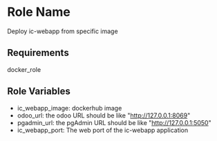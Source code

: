 Role Name
=========

Deploy ic-webapp from specific image

Requirements
------------

docker_role

Role Variables
--------------

* ic_webapp_image: dockerhub image 
* odoo_url: the odoo URL should be like "http://127.0.0.1:8069"
* pgadmin_url: the pgAdmin URL should be like "http://127.0.0.1:5050"
* ic_webapp_port: The web port of the ic-webapp application


